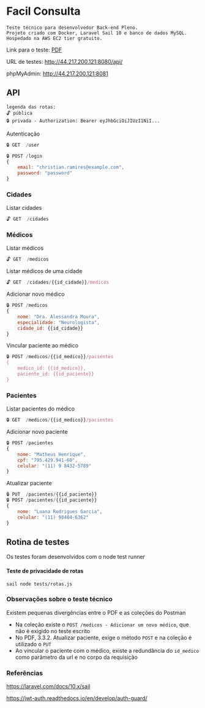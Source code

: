 # Facil Consulta

```
Teste técnico para desenvolvedor Back-end Pleno.
Projeto criado com Docker, Laravel Sail 10 e banco de dados MySQL.
Hospedado na AWS EC2 tier gratuito.
```
Link para o teste:
[PDF](https://drive.google.com/drive/folders/1xgEfsnMSpv-jhE7fPIDr3X7_DllcJrY0)

URL de testes: http://44.217.200.121:8080/api/

phpMyAdmin: http://44.217.200.121:8081

## API
```
legenda das rotas:
🔓 pública
🔒 privada - Authorization: Bearer eyJhbGciOiJIUzI1NiI...
```
Autenticação
```js
🔒 GET  /user
```
```js
🔒 POST /login
{
    email: "christian.ramires@example.com",
    password: "password"
}
```
### Cidades
Listar cidades

```js
🔓 GET  /cidades
```
### Médicos
Listar médicos
```js
🔓 GET  /medicos
```
Listar médicos de uma cidade
```js
🔓 GET  /cidades/{{id_cidade}}/medicos
```
Adicionar novo médico
```js
🔒 POST /medicos 
{
    nome: "Dra. Alessandra Moura",
    especialidade: "Neurologista",
    cidade_id: {{id_cidade}}
}
```
Vincular paciente ao médico
```js
🔒 POST /medicos/{{id_medico}}/pacientes
{
    medico_id: {{id_medico}},
    paciente_id: {{id_paciente}}
}
```
### Pacientes
Listar pacientes do médico
```js
🔒 GET  /medicos/{{id_medico}}/pacientes
```
Adicionar novo paciente
```js
🔒 POST /pacientes
{
    nome: "Matheus Henrique",
    cpf: "795.429.941-60",
    celular: "(11) 9 8432-5789"
}
```
Atualizar paciente
```js
🔒 PUT  /pacientes/{{id_paciente}}
🔒 POST /pacientes/{{id_paciente}}
{
    nome: "Luana Rodrigues Garcia",
    celular: "(11) 98484-6362"
}
```

## Rotina de testes
Os testes foram desenvolvidos com o node test runner
#### Teste de privacidade de rotas
```
sail node tests/rotas.js
```
### Observações sobre o teste técnico

Existem pequenas divergências entre o PDF e as coleções do Postman
 - Na coleção existe o `POST /medicos - Adicionar um novo médico`, que não é exigido no teste escrito
 - No PDF, 3.3.2. Atualizar paciente, exige o método `POST` e na coleção é utilizado o `PUT`
 - Ao vincular o paciente com o médico, existe a redundância do `id_medico` como parâmetro da url e no corpo da requisição

### Referências

https://laravel.com/docs/10.x/sail

https://jwt-auth.readthedocs.io/en/develop/auth-guard/
